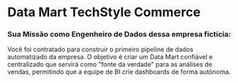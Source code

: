 # Data Mart TechStyle Commerce
### Sua Missão como Engenheiro de Dados dessa empresa fictícia:
Você foi contratado para construir o primeiro pipeline de dados automatizado da empresa. O objetivo é criar um Data Mart 
confiável e centralizado que servirá como "fonte da verdade" para as análises de vendas, permitindo que a equipe de BI crie dashboards de forma autônoma.
